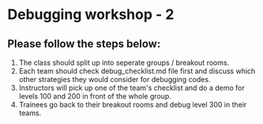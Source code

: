 # Debugging workshop - 2

## Please follow the steps below:

1. The class should split up into seperate groups / breakout rooms.
2. Each team should check debug_checklist.md file first and discuss which other strategies they would consider for debugging codes.
3. Instructors will pick up one of the team's checklist and do a demo for levels 100 and 200 in front of the whole group.
4. Trainees go back to their breakout rooms and debug level 300 in their teams.

